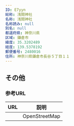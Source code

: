 ```yaml
---
ID: E7yyn
総称: 浅間神社
名称: 浅間神社
名称読み: null
別名: null
都道府県: 神奈川県
区域: 鎌倉市
緯度: 35.3202489
経度: 139.5378192
郵便番号: 2480016
住所: 神奈川県鎌倉市長谷５丁目１１
---
```


## その他

### 参考URL

| URL | 説明          |
| --- | ------------- |
|     | OpenStreetMap |
